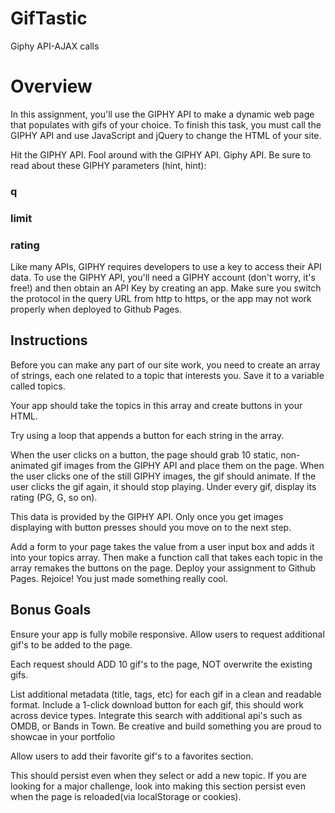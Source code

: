 # GifTastic
Giphy API-AJAX calls


# Overview

In this assignment, you'll use the GIPHY API to make a dynamic web page that populates with gifs of your choice. To finish this task, you must call the GIPHY API and use JavaScript and jQuery to change the HTML of your site.


Hit the GIPHY API.
Fool around with the GIPHY API. Giphy API.
Be sure to read about these GIPHY parameters (hint, hint):


###  q
### limit
### rating

Like many APIs, GIPHY requires developers to use a key to access their API data. To use the GIPHY API, you'll need a GIPHY account (don't worry, it's free!) and then obtain an API Key by creating an app.
Make sure you switch the protocol in the query URL from http to https, or the app may not work properly when deployed to Github Pages.


## Instructions
Before you can make any part of our site work, you need to create an array of strings, each one related to a topic that interests you. Save it to a variable called topics.



Your app should take the topics in this array and create buttons in your HTML.

Try using a loop that appends a button for each string in the array.

When the user clicks on a button, the page should grab 10 static, non-animated gif images from the GIPHY API and place them on the page.
When the user clicks one of the still GIPHY images, the gif should animate. If the user clicks the gif again, it should stop playing.
Under every gif, display its rating (PG, G, so on).


This data is provided by the GIPHY API.
Only once you get images displaying with button presses should you move on to the next step.

Add a form to your page takes the value from a user input box and adds it into your topics array. Then make a function call that takes each topic in the array remakes the buttons on the page.
Deploy your assignment to Github Pages.
Rejoice! You just made something really cool.


## Bonus Goals

Ensure your app is fully mobile responsive.
Allow users to request additional gif's to be added to the page.

Each request should ADD 10 gif's to the page, NOT overwrite the existing gifs.

List additional metadata (title, tags, etc) for each gif in a clean and readable format.
Include a 1-click download button for each gif, this should work across device types.
Integrate this search with additional api's such as OMDB, or Bands in Town. Be creative and build something you are proud to showcae in your portfolio

Allow users to add their favorite gif's to a favorites section.

This should persist even when they select or add a new topic.
If you are looking for a major challenge, look into making this section persist even when the page is reloaded(via localStorage or cookies). 





